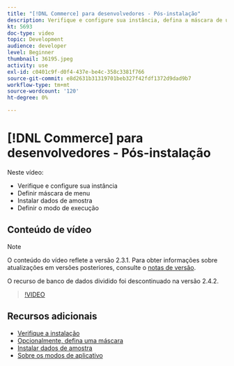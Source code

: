 ```yaml
---
title: "[!DNL Commerce] para desenvolvedores - Pós-instalação"
description: Verifique e configure sua instância, defina a máscara de u, instale os dados de amostra, defina o modo de execução adequado
kt: 5693
doc-type: video
topic: Development
audience: developer
level: Beginner
thumbnail: 36195.jpeg
activity: use
exl-id: c0401c9f-d0f4-437e-be4c-358c3381f766
source-git-commit: e8d2631b31319701beb327f42fdf1372d9dad9b7
workflow-type: tm+mt
source-wordcount: '120'
ht-degree: 0%

---
```


# [!DNL Commerce] para desenvolvedores - Pós-instalação

Neste vídeo:

- Verifique e configure sua instância
- Definir máscara de menu
- Instalar dados de amostra
- Definir o modo de execução

## Conteúdo de vídeo

>[!NOTE]
>
>O conteúdo do vídeo reflete a versão 2.3.1. Para obter informações sobre atualizações em versões posteriores, consulte o [notas de versão](https://experienceleague.adobe.com/docs/commerce-operations/release/notes/overview.html).
>
>O recurso de banco de dados dividido foi descontinuado na versão 2.4.2.

>[!VIDEO](https://video.tv.adobe.com/v/36195?quality=12&learn=on)

## Recursos adicionais

- [Verifique a instalação](https://experienceleague.adobe.com/docs/commerce-operations/installation-guide/next-steps/verify.html)
- [Opcionalmente, defina uma máscara](https://experienceleague.adobe.com/docs/commerce-operations/installation-guide/next-steps/set-umask.html)
- [Instalar dados de amostra](https://experienceleague.adobe.com/docs/commerce-operations/installation-guide/next-steps/sample-data/overview.html)
- [Sobre os modos de aplicativo](https://experienceleague.adobe.com/docs/commerce-operations/configuration-guide/setup/application-modes.html)
